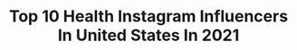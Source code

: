 ---
title: Top 10 Health Instagram Influencers In United States In 2021
description: >-
  Find top health Instagram influencers in United States in 2021. Most popular hashtags: #ootdmagazine #igfashion #nyxcosmetics.
platform: Instagram
hits: 13459
text_top: Analyze the best Instagram profiles on inBeat.
text_bottom: Our database has 13459 Instagram influencers like this in United States for you to collaborate.
profiles:
  - username: "_health_"
    fullname: >-
      HEALTH
    bio: >-
      HEALTH+ ::
    location: "United States"
    followers: 47759
    engagement: 317
    commentsToLikes: 0.024408
    id: ck5cbh0s2fevj0i11d3h2w5ti
    verified: true
    hashtags: "#deathmagic"
  - username: "alannahlewks"
    fullname: >-
      ALANNAH
    bio: >-
      [inactive] will return soon, idk?? ig is weird. take care 💙 ⁣ 👽 alannahmarief@gmail.com • she/her⁣⁣ ⤹ Looking After Your Mental Health Online
    location: "United States"
    followers: 6266
    engagement: 2015
    commentsToLikes: 0.231168
    id: ck5c29sv2wto60i11r1wyeoyp
    verified: false
    hashtags: "#beccacosmetics, #urbandecay, #morphe, #collabmakeup"
  - username: "petrakorpi"
    fullname: >-
      P E T R A  W
    bio: >-
      🍋HEALTH COACH 👯‍♀️yes girl co-founder: @yesgirlofficial 🤓 positive psychology student 🍟 Food podcaster: @bella.table 💌 hello@petrakorpi.com
    location: "United States"
    followers: 22422
    engagement: 863
    commentsToLikes: 0.062321
    id: ck13cwag72h8p0i19yuspamka
    verified: false
    hashtags: "#kirjavinkit, #itcosmetics, #24hpositivity, #surprise"
  - username: "gosiajfashion"
    fullname: >-
      Gosia
    bio: >-
      Fashionlover 🤎🖤🤍Lifestyle 🤎🖤🤍 🎓/University lecturer/Translator/Online Sales&Marketing 🤍🤎 Healthy lifestyle 🤍💚 Married🤍🤎 Mom🙎🏼‍♂️🤎🖤 🇵🇱🇳🇴🇩🇪
    location: "United States"
    followers: 7797
    engagement: 2169
    commentsToLikes: 0.111546
    id: ck8t8z7ltmd900j7831z0bpk8
    verified: false
    hashtags: "#besexybeyou, #womanwithstyle, #gainposts, #streetstyleinspo"
  - username: "withchelle_"
    fullname: >-
      Michelle Tirronen
    bio: >-
      🌴 CA based creative & photographer 🌊 Fashion | Art | Mental Health #CreateWithChelle
    location: "United States"
    followers: 12188
    engagement: 1404
    commentsToLikes: 0.155956
    id: ck5bzy1fbs1z70i11bqz8y8sr
    verified: false
    hashtags: "#petitefashion, #spookyseason, #mentalhealthblogger, #withchelle"
  - username: "chloe__chamberlain"
    fullname: >-
      Chloe Chamberlain
    bio: >-
      Owner + Designer @balanceathletica⁣⁣⁣⁣ @tolucaswim ⁣ 📚Purdue University Alumn ⁣⁣⁣ 📈 Business 🌿 Health 💋 Beauty ⚖️ Wellness⁣⁣⁣⁣⁣⁣⁣ ⁣
    location: "United States"
    followers: 71960
    engagement: 1212
    commentsToLikes: 0.088736
    id: ck0uav00bd2xv0i19127d3k1s
    verified: false
    hashtags: "#stayhome, #flattenthecurve, #bywomxnforwomxn"
  - username: "gratefulandgray"
    fullname: >-
      Karen |gray hair transition|
    bio: >-
      Positive Aging Growth Mindset Healthy Living Skincare & Fitness Fanatic Yoga Teacher Mama to 4 sweeties and wife to Ben
    location: "United States"
    followers: 28681
    engagement: 812
    commentsToLikes: 0.077049
    id: ck14kyf8grya60i19rhhj4nkk
    verified: false
    hashtags: "#silversisters, #agepositive, #artinaging, #encouragequarantinesilversisters"
  - username: "lifestyle_fashion68"
    fullname: >-
      Carpe Diem🇧🇪
    bio: >-
      ♥️Living healthy with smile😀♥️Passionate in Sports💪 ♥️Fashion/Lifestyles /Travel😍🌍An interior architect . @fittrainer_ivojones @scarlettfashion_gent
    location: "United States"
    followers: 24458
    engagement: 797
    commentsToLikes: 0.201395
    id: ck15uaov9m8sn0i194u5jq4h2
    verified: false
    hashtags: "#ootd, #easystyle, #streetstyle, #fashion"
  - username: "romejohns"
    fullname: >-
      Rome Johnson | Dad Swag
    bio: >-
      📍|Seattle, WA 🥊|Father to a #pfeiffersyndrome fighter 👖|Using fashion to push health 🗣|Lifestyle Creator 🏀|Sports fan & traveler 👇🏿How to support👇🏿
    location: "United States"
    followers: 33992
    engagement: 3751
    commentsToLikes: 0.051573
    id: ck8t1v9nix65e0j78gkeeieo6
    verified: false
    hashtags: "#dadswag, #blackfathers, #trachbaby, #blackfather"
  - username: "valentiinapzz"
    fullname: >-
      𝙑𝙖𝙡𝙚𝙣𝙩𝙞𝙣𝙖 🦋
    bio: >-
      makeup artist • beauty creator ✦ based in Rome ✦ vintage lover ✦ healthy lifestyle
    location: "United States"
    followers: 22360
    engagement: 1066
    commentsToLikes: 0.060395
    id: ck135d3a40v020i19zax04rh7
    verified: false
    hashtags: "#nyxcosmetics, #makeup, #kryolan, #lippencil"
---